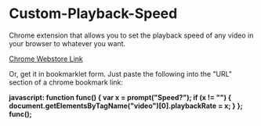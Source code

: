 # Custom-Playback-Speed
Chrome extension that allows you to set the playback speed of any video in your browser to whatever you want.

[Chrome Webstore Link](https://chrome.google.com/webstore/detail/custom-playback-speed/giolnpkidakdmghddhlikfjbakcgejld)

Or, get it in bookmarklet form. Just paste the following into the "URL" section of a chrome bookmark link:

__javascript: function func() { var x = prompt("Speed?"); if (x != "") { document.getElementsByTagName("video")[0].playbackRate = x; } }; func();__